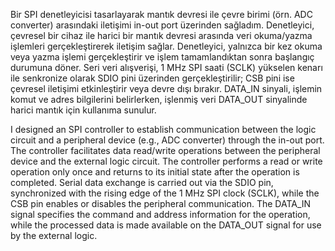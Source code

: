 Bir SPI denetleyicisi tasarlayarak mantık devresi ile çevre birimi (örn. ADC converter) arasındaki iletişimi in-out  port üzerinden sağladım. 
Denetleyici, çevresel bir cihaz ile harici bir mantık devresi arasında veri okuma/yazma işlemleri gerçekleştirerek iletişim sağlar.
Denetleyici, yalnızca bir kez okuma veya yazma işlemi gerçekleştirir ve işlem tamamlandıktan sonra başlangıç durumuna döner.
Seri veri alışverişi, 1 MHz SPI saati (SCLK) yükselen kenarı ile senkronize olarak SDIO pini üzerinden gerçekleştirilir; CSB pini ise çevresel iletişimi etkinleştirir veya devre dışı bırakır.
DATA_IN sinyali, işlemin komut ve adres bilgilerini belirlerken, işlenmiş veri DATA_OUT sinyalinde harici mantık için kullanıma sunulur.

I designed an SPI controller to establish communication between the logic circuit and a peripheral device (e.g., ADC converter) through the in-out port.
The controller facilitates data read/write operations between the peripheral device and the external logic circuit.
The controller performs a read or write operation only once and returns to its initial state after the operation is completed.
Serial data exchange is carried out via the SDIO pin, synchronized with the rising edge of the 1 MHz SPI clock (SCLK), while the CSB pin enables or disables the peripheral communication.
The DATA_IN signal specifies the command and address information for the operation, while the processed data is made available on the DATA_OUT signal for use by the external logic.